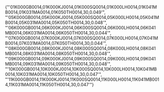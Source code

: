 {"'01K000GB0014,01K000KJ0014,01K000SQ0014,01K000LH0014,01K041MB0014,01K031MA0014,01K050TH0014,30,0.049'",
    "'05K000GB0014,05K000KJ0014,05K000SQ0014,05K000LH0014,05K041MB0014,05K031MA0014,05K050TH0014,30,0.048'",
    "'06K000GB0014,06K000KJ0014,06K000SQ0014,06K000LH0014,06K041MB0014,06K031MA0014,06K050TH0014,30,0.044'",
    "'07K000GB0014,07K000KJ0014,07K000SQ0014,07K000LH0014,07K041MB0014,07K031MA0014,07K050TH0014,30,0.044'",
    "'08K000GB0014,08K000KJ0014,08K000SQ0014,08K000LH0014,08K041MB0014,08K031MA0014,08K050TH0014,30,0.048'",
    "'09K000GB0014,09K000KJ0014,09K000SQ0014,09K000LH0014,09K041MB0014,09K031MA0014,09K050TH0014,30,0.048'",
    "'10K000GB0014,10K000KJ0014,10K000SQ0014,10K000LH0014,10K041MB0014,10K031MA0014,10K050TH0014,30,0.047'",
    "'11K000GB0014,11K000KJ0014,11K000SQ0014,11K000LH0014,11K041MB0014,11K031MA0014,11K050TH0014,30,0.047'"}
